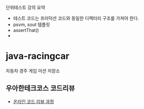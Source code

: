 
단위테스트 강의 요약
- 테스트 코드는 프러덕션 코드와 동일한 디렉터리 구조를 가져야 한다.
- psvm, sout 템플릿
- assertThat()
- 


# java-racingcar
자동차 경주 게임 미션 저장소

## 우아한테크코스 코드리뷰
* [온라인 코드 리뷰 과정](https://github.com/woowacourse/woowacourse-docs/blob/master/maincourse/README.md)